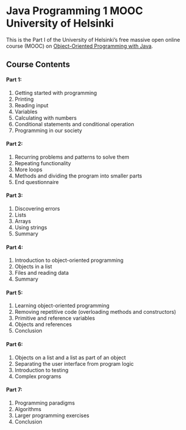 # Java Programming 1 MOOC University of Helsinki
 
This is the Part I of the University of Helsinki’s free massive open online course (MOOC) on [Object-Oriented Programming with Java](https://java-programming.mooc.fi/).


## Course Contents
#### Part 1:
 1. Getting started with programming
 2. Printing
 3. Reading input
 4. Variables
 5. Calculating with numbers
 6. Conditional statements and conditional operation
 7. Programming in our society
 
#### Part 2:
 1. Recurring problems and patterns to solve them
 2. Repeating functionality
 3. More loops
 4. Methods and dividing the program into smaller parts
 5. End questionnaire

#### Part 3:
 1. Discovering errors
 2. Lists
 3. Arrays
 4. Using strings
 5. Summary
 
#### Part 4:
 1. Introduction to object-oriented programming
 2. Objects in a list
 3. Files and reading data
 4. Summary 

#### Part 5:
 1. Learning object-oriented programming
 2. Removing repetitive code (overloading methods and constructors)
 3. Primitive and reference variables
 4. Objects and references
 5. Conclusion
      
#### Part 6:
 1. Objects on a list and a list as part of an object
 2. Separating the user interface from program logic
 3. Introduction to testing
 4. Complex programs
    
#### Part 7:
 1. Programming paradigms
 2. Algorithms
 3. Larger programming exercises
 4. Conclusion
